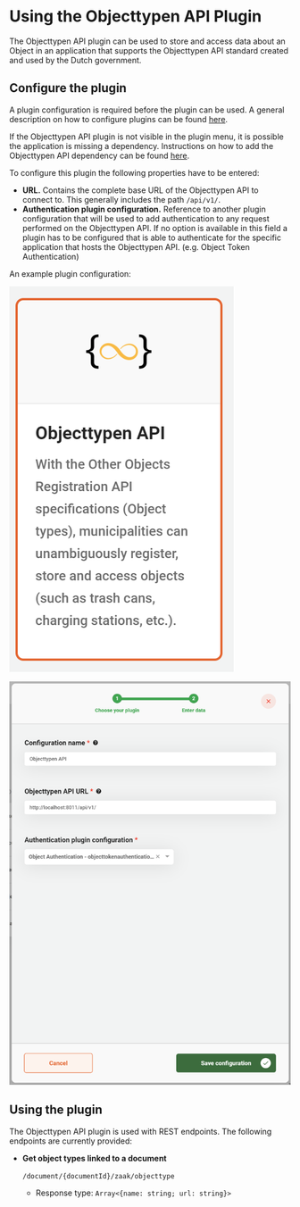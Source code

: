# Using the Objecttypen API Plugin

The Objecttypen API plugin can be used to store and access data about an Object in an application that supports the
Objecttypen API standard created and used by the Dutch government.

## Configure the plugin

A plugin configuration is required before the plugin can be used. A general description on how to configure
plugins can be found [here](../configure-plugin.md).

If the Objecttypen API plugin is not visible in the plugin menu, it is possible the application is missing a dependency.
Instructions on how to add the Objecttypen API dependency can be found
[here](/valtimo-implementation/modules/zgw/objecttypen-api.md).

To configure this plugin the following properties have to be entered:
- **URL.** Contains the complete base URL of the Objecttypen API to connect to. This generally includes
  the path `/api/v1/`.
- **Authentication plugin configuration.** Reference to another plugin configuration that will be used to add
  authentication to any request performed on the Objecttypen API. If no option is available in this field a plugin has to
  be configured that is able to authenticate for the specific application that hosts the Objecttypen API.
  (e.g. Object Token Authentication)

An example plugin configuration:

![example plugin configuration](img/configure-plugin-1.png)

![example plugin configuration](img/configure-plugin-2.png)

## Using the plugin

The Objecttypen API plugin is used with REST endpoints. The following endpoints are currently provided:
- **Get object types linked to a document** 

  `/document/{documentId}/zaak/objecttype`
  - Response type: `Array<{name: string; url: string}>`
